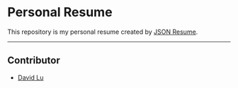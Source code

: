 # Personal Resume

This repository is my personal resume created by [JSON Resume](https://jsonresume.org/getting-started/).

---
## Contributor

* [David Lu](https://github.com/yungshenglu)